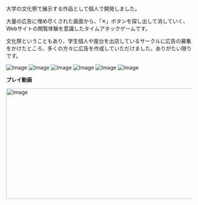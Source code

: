 大学の文化祭で展示する作品として個人で開発しました。

大量の広告に埋め尽くされた画面から、「✕」ボタンを探し出して消していく、Webサイトの閲覧体験を意識したタイムアタックゲームです。

文化祭ということもあり、学生個人や屋台を出店しているサークルに広告の募集をかけたところ、多くの方々に広告を作成していただけました。ありがたい限りです。

![Image](https://github.com/user-attachments/assets/be674af2-3207-4547-ba7f-0f36b0ed7be3)
![Image](https://github.com/user-attachments/assets/392057ad-bb5d-434c-b830-eb09bba0c639)
![Image](https://github.com/user-attachments/assets/5f9fba77-6ea7-4879-9d59-9d3c638f4203)
![Image](https://github.com/user-attachments/assets/2096eba6-52f7-4560-b8d3-0ee9f768dc79)
![Image](https://github.com/user-attachments/assets/5f458ca7-0efa-4fa4-be02-fb6fc86554d7)
![Image](https://github.com/user-attachments/assets/389c3eda-659d-4b45-8e6a-b155f5ecbba4)

**プレイ動画**

[<img width="538" height="300" alt="Image" src="https://github.com/user-attachments/assets/c607ec22-55f0-4dfd-8729-104f4a43918d" />](https://youtu.be/7wTDX4TUWXs)
